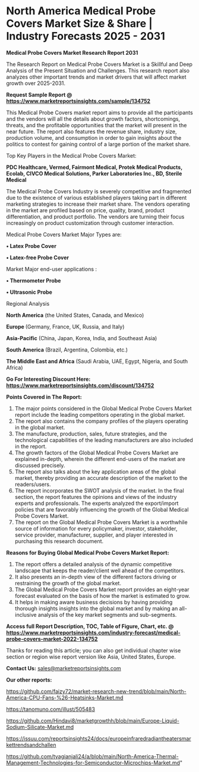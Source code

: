  # North America Medical Probe Covers Market Size & Share | Industry Forecasts 2025 - 2031

<strong>Medical Probe Covers Market Research Report 2031</strong>

The Research Report on Medical Probe Covers Market is a Skillful and Deep Analysis of the Present Situation and Challenges. This research report also analyzes other important trends and market drivers that will affect market growth over 2025-2031.

<strong>Request Sample Report @ <a href=https://www.marketreportsinsights.com/sample/134752>https://www.marketreportsinsights.com/sample/134752</a></strong>

This Medical Probe Covers market report aims to provide all the participants and the vendors will all the details about growth factors, shortcomings, threats, and the profitable opportunities that the market will present in the near future. The report also features the revenue share, industry size, production volume, and consumption in order to gain insights about the politics to contest for gaining control of a large portion of the market share.

Top Key Players in the Medical Probe Covers Market:

<strong>PDC Healthcare, Vermed, Fairmont Medical, Protek Medical Products, Ecolab, CIVCO Medical Solutions, Parker Laboratories Inc., BD, Sterile Medical</strong>

The Medical Probe Covers Industry is severely competitive and fragmented due to the existence of various established players taking part in different marketing strategies to increase their market share. The vendors operating in the market are profiled based on price, quality, brand, product differentiation, and product portfolio. The vendors are turning their focus increasingly on product customization through customer interaction.

Medical Probe Covers Market Major Types are:

<strong>• Latex Probe Cover

• Latex-free Probe Cover</strong>

Market Major end-user applications :

<strong>• Thermometer Probe

• Ultrasonic Probe</strong>

Regional Analysis

</u><strong><b>North America</b></strong> (the United States, Canada, and Mexico)

<strong><b>Europe </b></strong>(Germany, France, UK, Russia, and Italy)

<strong><b>Asia-Pacific</b></strong> (China, Japan, Korea, India, and Southeast Asia)

<strong><b>South America</b></strong> (Brazil, Argentina, Colombia, etc.)

<strong><b>The Middle East and Africa</b></strong> (Saudi Arabia, UAE, Egypt, Nigeria, and South Africa)

<strong>Go For Interesting Discount Here: <a href=https://www.marketreportsinsights.com/discount/134752>https://www.marketreportsinsights.com/discount/134752</a></strong>

<strong>Points Covered in The Report:</strong>
<ol>
  <li>The major points considered in the Global Medical Probe Covers Market report include the leading competitors operating in the global market.</li>
  <li>The report also contains the company profiles of the players operating in the global market.</li>
  <li>The manufacture, production, sales, future strategies, and the technological capabilities of the leading manufacturers are also included in the report.</li>
  <li>The growth factors of the Global Medical Probe Covers Market are explained in-depth, wherein the different end-users of the market are discussed precisely.</li>
  <li>The report also talks about the key application areas of the global market, thereby providing an accurate description of the market to the readers/users.</li>
  <li>The report incorporates the SWOT analysis of the market. In the final section, the report features the opinions and views of the industry experts and professionals. The experts analyzed the export/import policies that are favorably influencing the growth of the Global Medical Probe Covers Market.</li>
  <li>The report on the Global Medical Probe Covers Market is a worthwhile source of information for every policymaker, investor, stakeholder, service provider, manufacturer, supplier, and player interested in purchasing this research document.</li>
</ol>
<strong>Reasons for Buying Global Medical Probe Covers Market Report:</strong>

<ol>
  <li>The report offers a detailed analysis of the dynamic competitive landscape that keeps the reader/client well ahead of the competitors.</li>
  <li>It also presents an in-depth view of the different factors driving or restraining the growth of the global market.</li>
  <li>The Global Medical Probe Covers Market report provides an eight-year forecast evaluated on the basis of how the market is estimated to grow.</li>
  <li>It helps in making aware business decisions by having providing thorough insights insights into the global market and by making an all-inclusive analysis of the key market segments and sub-segments.</li>
</ol>
<strong>Access full Report Description, TOC, Table of Figure, Chart, etc. @ <a href=https://www.marketreportsinsights.com/industry-forecast/medical-probe-covers-market-2022-134752>https://www.marketreportsinsights.com/industry-forecast/medical-probe-covers-market-2022-134752</a></strong>


Thanks for reading this article; you can also get individual chapter wise section or region wise report version like Asia, United States, Europe.

<strong>Contact Us:</strong>
sales@marketreportsinsights.com

<strong>Our other reports:</strong>

<a href=https://github.com/faizy72/market-research-new-trend/blob/main/North-America-CPU-Fans-%26-Heatsinks-Market.md>https://github.com/faizy72/market-research-new-trend/blob/main/North-America-CPU-Fans-%26-Heatsinks-Market.md</a>

<a href=https://tanomuno.com/illust/505483>https://tanomuno.com/illust/505483</a>

<a href=https://github.com/Hindavi8/marketgrowthh/blob/main/Europe-Liquid-Sodium-Silicate-Market.md>https://github.com/Hindavi8/marketgrowthh/blob/main/Europe-Liquid-Sodium-Silicate-Market.md</a>

<a href=https://issuu.com/reportsinsights24/docs/europeinfraredradiantheatersmarkettrendsandchallen>https://issuu.com/reportsinsights24/docs/europeinfraredradiantheatersmarkettrendsandchallen</a>

<a href=https://github.com/tyagianjali24/a/blob/main/North-America-Thermal-Management-Technologies-for-Semiconductor-Microchips-Market.md>https://github.com/tyagianjali24/a/blob/main/North-America-Thermal-Management-Technologies-for-Semiconductor-Microchips-Market.md</a>"
